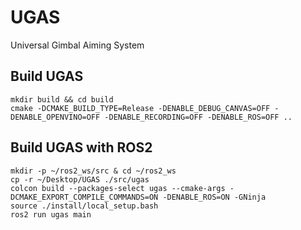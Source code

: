 
# UGAS
Universal Gimbal Aiming System

## Build UGAS
```shell
mkdir build && cd build
cmake -DCMAKE_BUILD_TYPE=Release -DENABLE_DEBUG_CANVAS=OFF -DENABLE_OPENVINO=OFF -DENABLE_RECORDING=OFF -DENABLE_ROS=OFF ..
```

## Build UGAS with ROS2
```shell
mkdir -p ~/ros2_ws/src & cd ~/ros2_ws
cp -r ~/Desktop/UGAS ./src/ugas
colcon build --packages-select ugas --cmake-args -DCMAKE_EXPORT_COMPILE_COMMANDS=ON -DENABLE_ROS=ON -GNinja
source ./install/local_setup.bash
ros2 run ugas main
```